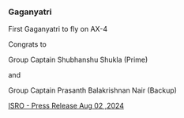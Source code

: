 ### Gaganyatri

First Gaganyatri to fly on AX-4

Congrats to 

Group Captain Shubhanshu Shukla (Prime) 

and 

Group Captain Prasanth Balakrishnan Nair (Backup)


[ISRO - Press Release Aug 02 ,2024](https://www.isro.gov.in/ISRO%20Press%20Release-SFA%20Signing.html)

